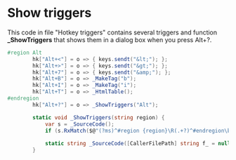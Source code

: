 # Show triggers
This code in file "Hotkey triggers" contains several triggers and function <b>_ShowTriggers</b> that shows them in a dialog box when you press Alt+?.

```csharp
#region Alt
		hk["Alt+<"] = o => { keys.sendt("&lt;"); };
		hk["Alt+>"] = o => { keys.sendt("&gt;"); };
		hk["Alt+7"] = o => { keys.sendt("&amp;"); };
		hk["Alt+B"] = o => _MakeTag("b");
		hk["Alt+I"] = o => _MakeTag("i");
		hk["Alt+T"] = o => _HtmlTable();
#endregion
		hk["Alt+?"] = o => _ShowTriggers("Alt");

		static void _ShowTriggers(string region) {
			var s = _SourceCode();
			if (s.RxMatch($@"(?ms)^#region {region}\R(.+?)^#endregion\b", 1, out s)) dialog.show(null, s, "Close");
	
			static string _SourceCode([CallerFilePath] string f_ = null) => filesystem.loadText(f_);
		}
```

